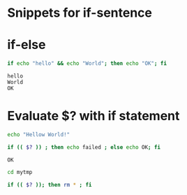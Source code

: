 # Snippets for if-sentence

# if-else

```bash
if echo "hello" && echo "World"; then echo "OK"; fi
```

```console
hello
World
OK
```

# Evaluate $? with if statement

```bash
echo "Hellow World!"
```

```bash
if (( $? )) ; then echo failed ; else echo OK; fi
```

```console
OK
```

```bash
cd mytmp
```

```bash
if (( $? )); then rm * ; fi
```
